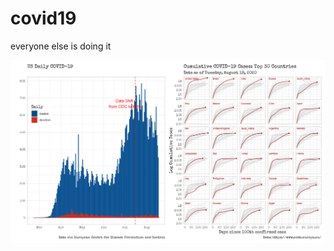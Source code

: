 # covid19
everyone else is doing it


![example](https://github.com/McCartneyAC/covid19/blob/master/Rplot04.JPG?raw=true)
